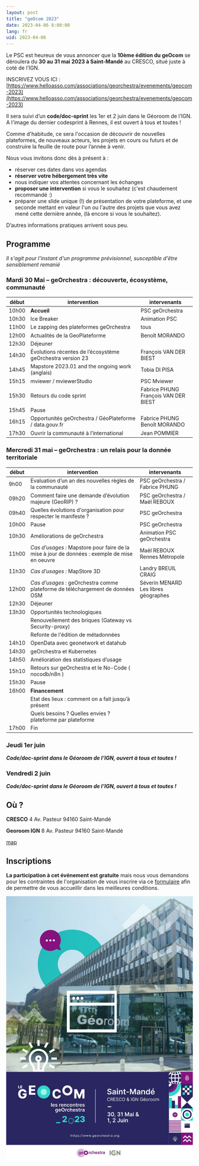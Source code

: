 ```yaml
---
layout: post
title: "geOcom 2023"
date: 2023-04-06 8:00:00
lang: fr
uid: 2023-04-06
---
```


Le PSC est heureux de vous annoncer que la **10ème édition du geOcom** se déroulera du **30 au 31 mai 2023 à Saint-Mandé** au CRESCO, situé juste à coté de l’IGN.

INSCRIVEZ VOUS ICI :  [https://www.helloasso.com/associations/georchestra/evenements/geocom-2023](https://www.helloasso.com/associations/georchestra/evenements/geocom-2023)

Il sera suivi d’un **code/doc-sprint** les 1er et 2 juin dans le Géoroom de l’IGN. 
A l'image du dernier codesprint à Rennes, il est ouvert à tous et toutes !

Comme d'habitude, ce sera l'occasion de découvrir de nouvelles plateformes, de nouveaux acteurs, les projets en cours ou futurs et de construire la feuille de route pour l’année à venir. 

Nous vous invitons donc dès à présent à :

 * réserver ces dates dans vos agendas
 * **réserver votre hébergement très vite**
 * nous indiquer vos attentes concernant les échanges
 * **proposer une intervention** si vous le souhaitez (c'est chaudement recommandé :)
 * préparer une slide unique (!) de présentation de votre plateforme, et une seconde mettant en valeur l'un ou l'autre des projets que vous avez mené cette dernière année, (là encore si vous le souhaitez).


D’autres informations pratiques arrivent sous peu.

<!--more-->

## Programme
*Il s'agit pour l'instant d'un programme prévisionnel, susceptible d'être sensiblement remanié*

### Mardi 30 Mai – geOrchestra : découverte, écosystème, communauté

| début |  intervention | intervenants |
|-------|---------------|--------------|
| 10h00 | **Accueil**   | PSC geOrchestra |
| 10h30 | Ice Breaker   | Animation PSC | 
| 11h00 | Le zapping des plateformes geOrchestra | tous |
| 12h00 | Actualités de la GeoPlateforme |  Benoît MORANDO |
| 12h30 | Déjeuner |                |
| 14h30 | Évolutions récentes de l’écosystème geOrchestra version 23 | François VAN DER BIEST |
| 14h45 | Mapstore 2023.01 and the ongoing work (anglais) | Tobia DI PISA |
| 15h15 | mviewer / mviewerStudio | PSC Mviewer |
| 15h30 | Retours du code sprint | Fabrice PHUNG <br /> François VAN DER BIEST |
| 15h45 | Pause |                |
| 16h15 | Opportunités geOrchestra / GéoPlateforme / data.gouv.fr | Fabrice PHUNG <br /> Benoît MORANDO <!--<br /> Estelle MAUDET --> |
| 17h30 | Ouvrir la communauté à l’international | Jean POMMIER |

### Mercredi 31 mai – geOrchestra : un relais pour la donnée territoriale

| début |  intervention | intervenants |
|-------|---------------|--------------|
| 9h00  | Evaluation d’un an des nouvelles règles de la communauté   | PSC geOrchestra / Fabrice PHUNG|
| 09h20 | Comment faire une demande d’évolution majeure (GeoRIP) ?   | PSC geOrchestra / Maël REBOUX |
| 09h40 | Quelles évolutions d'organisation pour respecter le manifeste ?   | PSC geOrchestra |
| 10h00 | Pause | PSC geOrchestra |
| 10h30 | Améliorations de geOrchestra | Animation PSC geOrchestra |
| 11h00 | *Cas d’usages :* Mapstore pour faire de la mise à jour de données : exemple de mise en oeuvre |  Maël REBOUX<br /> Rennes Métropole  |
| 11h30 | *Cas d’usages :* MapStore 3D |  Landry BREUIL<br /> CRAIG  |
| 12h00 | *Cas d’usages :* geOrchestra comme plateforme de téléchargement de données OSM |  Séverin MENARD <br /> Les libres géographes  |
| 12h30 | Déjeuner |    |
| 13h30 | Opportunités technologiques |    |
|       | Renouvellement des briques (Gateway vs Security-proxy) |    |
|       | Refonte de l'édition de métadonnées |    |
| 14h10 | OpenData avec geonetwork et datahub |    |
| 14h30 | geOrchestra et Kubernetes |    |
| 14h50 | Amélioration des statistiques d’usage |    |
| 15h10 | Retours sur geOrchestra et le No-Code ( nocodb/n8n ) |    |
| 15h30 | Pause |    |
| 16h00 | **Financement** |    |
|       | Etat des lieux : comment on a fait jusqu’à présent |    |
|       | Quels besoins ? Quelles envies ? plateforme par plateforme |    |
| 17h00 | Fin |    |


### Jeudi 1er juin 
***Code/doc-sprint dans le Géoroom de l’IGN, ouvert à tous et toutes !***

### Vendredi 2 juin 
***Code/doc-sprint dans le Géoroom de l’IGN, ouvert à tous et toutes !***


## Où ?

**CRESCO**
4 Av. Pasteur
94160 Saint-Mandé

**Georoom IGN**
8 Av. Pasteur
94160 Saint-Mandé

[map](https://www.openstreetmap.org/#map=18/48.84495/2.42420)


## Inscriptions

**La participation à cet événement est gratuite** mais nous vous demandons pour les contraintes de l'organisation de  vous inscrire via ce [formulaire](https://www.helloasso.com/associations/georchestra/evenements/geocom-2023) afin de permettre de vous accueillir dans les meilleures conditions.


![Affiche geOcom 2023](/public/geocom2023/geocom2023_affiche_small.jpg)
